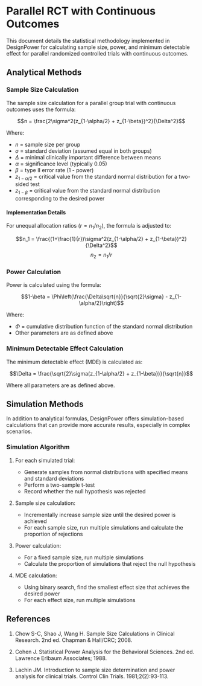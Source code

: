 # Parallel RCT with Continuous Outcomes

This document details the statistical methodology implemented in DesignPower for calculating sample size, power, and minimum detectable effect for parallel randomized controlled trials with continuous outcomes.

## Analytical Methods

### Sample Size Calculation

The sample size calculation for a parallel group trial with continuous outcomes uses the formula:

$$n = \frac{2\sigma^2(z_{1-\alpha/2} + z_{1-\beta})^2}{\Delta^2}$$

Where:
- $n$ = sample size per group
- $\sigma$ = standard deviation (assumed equal in both groups)
- $\Delta$ = minimal clinically important difference between means
- $\alpha$ = significance level (typically 0.05)
- $\beta$ = type II error rate (1 - power)
- $z_{1-\alpha/2}$ = critical value from the standard normal distribution for a two-sided test
- $z_{1-\beta}$ = critical value from the standard normal distribution corresponding to the desired power

#### Implementation Details

For unequal allocation ratios ($r = n_1/n_2$), the formula is adjusted to:

$$n_1 = \frac{(1+\frac{1}{r})\sigma^2(z_{1-\alpha/2} + z_{1-\beta})^2}{\Delta^2}$$
$$n_2 = n_1/r$$

### Power Calculation

Power is calculated using the formula:

$$1-\beta = \Phi\left(\frac{\Delta\sqrt{n}}{\sqrt{2}\sigma} - z_{1-\alpha/2}\right)$$

Where:
- $\Phi$ = cumulative distribution function of the standard normal distribution
- Other parameters are as defined above

### Minimum Detectable Effect Calculation

The minimum detectable effect (MDE) is calculated as:

$$\Delta = \frac{\sqrt{2}\sigma(z_{1-\alpha/2} + z_{1-\beta})}{\sqrt{n}}$$

Where all parameters are as defined above.

## Simulation Methods

In addition to analytical formulas, DesignPower offers simulation-based calculations that can provide more accurate results, especially in complex scenarios.

### Simulation Algorithm

1. For each simulated trial:
   - Generate samples from normal distributions with specified means and standard deviations
   - Perform a two-sample t-test
   - Record whether the null hypothesis was rejected

2. Sample size calculation:
   - Incrementally increase sample size until the desired power is achieved
   - For each sample size, run multiple simulations and calculate the proportion of rejections

3. Power calculation:
   - For a fixed sample size, run multiple simulations
   - Calculate the proportion of simulations that reject the null hypothesis

4. MDE calculation:
   - Using binary search, find the smallest effect size that achieves the desired power
   - For each effect size, run multiple simulations

## References

1. Chow S-C, Shao J, Wang H. Sample Size Calculations in Clinical Research. 2nd ed. Chapman & Hall/CRC; 2008.

2. Cohen J. Statistical Power Analysis for the Behavioral Sciences. 2nd ed. Lawrence Erlbaum Associates; 1988.

3. Lachin JM. Introduction to sample size determination and power analysis for clinical trials. Control Clin Trials. 1981;2(2):93-113.
